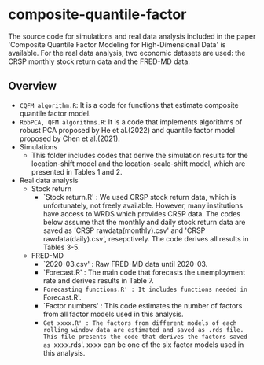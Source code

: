 # composite-quantile-factor
The source code for simulations and real data analysis included in the paper 'Composite Quantile Factor Modeling for High-Dimensional Data' is available. For the real data analysis, two economic datasets are used: the CRSP monthly stock return data and the FRED-MD data.

## Overview
- `CQFM algorithm.R`: It is a code for functions that estimate composite quantile factor model. 
- `RobPCA, QFM algorithms.R`: It is a code that implements algorithms of robust PCA proposed by He et al.(2022) and quantile factor model proposed by Chen et al.(2021).
- Simulations
  - This folder includes codes that derive the simulation results for the location-shift model and the location-scale-shift model, which are presented in Tables 1 and 2.
- Real data analysis
  - Stock return 
    - `Stock return.R' : We used CRSP stock return data, which is unfortunately, not freely available. However, many institutions have access to WRDS which provides CRSP data. The codes below assume that the monthly and daily stock return data are saved as 'CRSP rawdata(monthly).csv' and 'CRSP rawdata(daily).csv', resepctively. The code derives all results in Tables 3-5.
  - FRED-MD 
    - `2020-03.csv' : Raw FRED-MD data until 2020-03.
    - `Forecast.R' : The main code that forecasts the unemployment rate and derives results in Table 7.
    - `Forecasting functions.R' : It includes functions needed in `Forecast.R'.
    - `Factor numbers' : This code estimates the number of factors from all factor models used in this analysis.
    - `Get xxxx.R' : The factors from different models of each rolling window data are estimated and saved as .rds file. This file presents the code that derives the factors saved as `xxxx.rds'. xxxx can be one of the six factor models used in this analysis.
